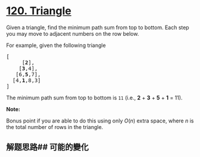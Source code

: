 # [120. Triangle](https://leetcode-cn.com/problems/triangle/)
Given a triangle, find the minimum path sum from top to bottom. Each step you may move to adjacent numbers on the row below.

For example, given the following triangle


<pre>[
     [<strong>2</strong>],
    [<strong>3</strong>,4],
   [6,<strong>5</strong>,7],
  [4,<strong>1</strong>,8,3]
]
</pre>

The minimum path sum from top to bottom is <code>11</code> (i.e., **2** + **3** + **5** + **1** = 11).

**Note:**

Bonus point if you are able to do this using only _O_(_n_) extra space, where _n_ is the total number of rows in the triangle.
## 解题思路## 可能的變化